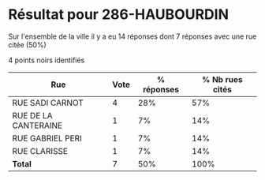 # Résultat pour 286-HAUBOURDIN

Sur l'ensemble de la ville il y a eu 14 réponses dont 7 réponses avec une rue citée (50%)

4 points noirs identifiés

| Rue | Vote | % réponses | % Nb rues cités|
|-----|------|------------|----------------|
| RUE SADI CARNOT | 4 | 28% | 57%|
| RUE DE LA CANTERAINE | 1 | 7% | 14%|
| RUE GABRIEL PERI | 1 | 7% | 14%|
| RUE CLARISSE | 1 | 7% | 14%|
| **Total** | 7 | 50% | 100%|
